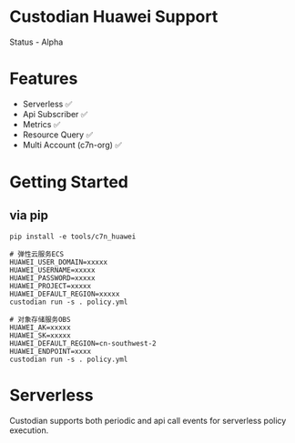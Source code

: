# Custodian Huawei Support

Status - Alpha

# Features

 - Serverless ✅
 - Api Subscriber ✅
 - Metrics ✅
 - Resource Query ✅
 - Multi Account (c7n-org) ✅

# Getting Started


## via pip

```
pip install -e tools/c7n_huawei
```
```
# 弹性云服务ECS
HUAWEI_USER_DOMAIN=xxxxx
HUAWEI_USERNAME=xxxxx
HUAWEI_PASSWORD=xxxxx
HUAWEI_PROJECT=xxxxx
HUAWEI_DEFAULT_REGION=xxxxx
custodian run -s . policy.yml
```
```
# 对象存储服务OBS
HUAWEI_AK=xxxxx
HUAWEI_SK=xxxxx
HUAWEI_DEFAULT_REGION=cn-southwest-2
HUAWEI_ENDPOINT=xxxx
custodian run -s . policy.yml
```


# Serverless

Custodian supports both periodic and api call events for serverless policy execution.

